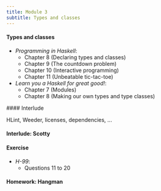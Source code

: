 ```yaml
---
title: Module 3
subtitle: Types and classes
---
```


#### Types and classes

* <cite>Programming in Haskell</cite>:
  - Chapter 8 (Declaring types and classes)
  - Chapter 9 (The countdown problem)
  - Chapter 10 (Interactive programming)
  - Chapter 11 (Unbeatable tic-tac-toe)
* <cite>Learn you a Haskell for great good!</cite>:
  - Chapter 7 (Modules)
  - Chapter 8 (Making our own types and type classes)

#### Interlude

HLint, Weeder, licenses, dependencies, ...

#### Interlude: Scotty

#### Exercise

* <cite>H-99</cite>:
  - Questions 11 to 20

#### Homework: Hangman
